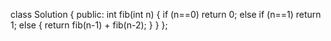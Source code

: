 class Solution {
public:
    int fib(int n) {
        if (n==0)
            return 0;
        else if (n==1)
            return 1;
        else
        {
            return fib(n-1) + fib(n-2);
        }
    }
};